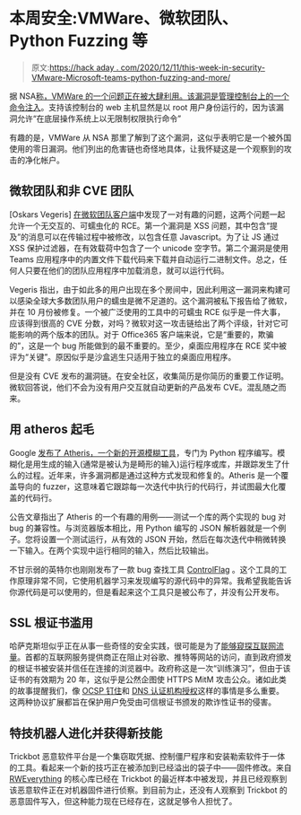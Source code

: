 # 本周安全:VMWare、微软团队、Python Fuzzing 等

> 原文:[https://hack aday . com/2020/12/11/this-week-in-security-VMware-Microsoft-teams-python-fuzzing-and-more/](https://hackaday.com/2020/12/11/this-week-in-security-vmware-microsoft-teams-python-fuzzing-and-more/)

据 NSA[称，VMWare 的一个问题正在被大肆利用。该漏洞是](https://media.defense.gov/2020/Dec/07/2002547071/-1/-1/0/CSA_VMWARE%20ACCESS_U_OO_195076_20.PDF)[管理控制台上的一个命令注入](https://www.vmware.com/security/advisories/VMSA-2020-0027.html)。支持该控制台的 web 主机显然是以 root 用户身份运行的，因为该漏洞允许“在底层操作系统上以无限制权限执行命令”

有趣的是，VMWare 从 NSA 那里了解到了这个漏洞，这似乎表明它是一个被外国使用的零日漏洞。他们列出的危害链也奇怪地具体，让我怀疑这是一个观察到的攻击的净化帐户。

## 微软团队和非 CVE 团队

[Oskars Vegeris] [在微软团队客户端](https://github.com/oskarsve/ms-teams-rce)中发现了一对有趣的问题，这两个问题一起允许一个无交互的、可蠕虫化的 RCE。第一个漏洞是 XSS 问题，其中包含“提及”的消息可以在传输过程中被修改，以包含任意 Javascript。为了让 JS 通过 XSS 保护过滤器，在有效载荷中包含了一个 unicode 空字节。第二个漏洞是使用 Teams 应用程序中的内置文件下载代码来下载并自动运行二进制文件。总之，任何人只要在他们的团队应用程序中加载消息，就可以运行代码。

Vegeris 指出，由于如此多的用户出现在多个房间中，因此利用这一漏洞来构建可以感染全球大多数团队用户的蠕虫是微不足道的。这个漏洞被私下报告给了微软，并在 10 月份被修复。一个被广泛使用的工具中的可蠕虫 RCE 似乎是一件大事，应该得到很高的 CVE 分数，对吗？微软对这一攻击链给出了两个评级，针对它可能影响的两个版本的团队。对于 Office365 客户端来说，它是“重要的，欺骗的”，这是一个 bug 所能做到的最不重要的。至少，桌面应用程序在 RCE 奖中被评为“关键”。原因似乎是沙盒逃生只适用于独立的桌面应用程序。

但是没有 CVE 发布的漏洞链。在安全社区，收集简历是你简历的重要工作证明。微软回答说，他们不会为没有用户交互就自动更新的产品发布 CVE。混乱随之而来。

## 用 atheros 起毛

Google [发布了 Atheris，一个新的开源模糊工具](https://opensource.googleblog.com/2020/12/announcing-atheris-python-fuzzer.html)，专门为 Python 程序编写。模糊化是用生成的输入(通常是被认为是畸形的输入)运行程序或库，并跟踪发生了什么的过程。近年来，许多漏洞都是通过这种方式发现和修复的。Atheris 是一个覆盖导向的 fuzzer，这意味着它跟踪每一次迭代中执行的代码行，并试图最大化覆盖的代码行。

公告文章指出了 Atheris 的一个有趣的用例——测试一个库的两个实现的 bug 对 bug 的兼容性。与浏览器版本相比，用 Python 编写的 JSON 解析器就是一个例子。您将设置一个测试运行，从有效的 JSON 开始，然后在每次迭代中稍微转换一下输入。在两个实现中运行相同的输入，然后比较输出。

不甘示弱的英特尔也刚刚发布了一款 bug 查找工具 [ControlFlag](https://newsroom.intel.com/news/intel-machine-programming-tool-detects-bugs-code) 。这个工具的工作原理非常不同，它使用机器学习来发现编写的源代码中的异常。我希望我能告诉你源代码是可以使用的，但是看起来这个工具只是被公布了，并没有公开发布。

## SSL 根证书滥用

哈萨克斯坦似乎正在从事一些奇怪的安全实践，很可能是为了[能够窥探互联网流量](https://www.zdnet.com/article/kazakhstan-government-is-intercepting-https-traffic-in-its-capital/)。首都的互联网服务提供商正在阻止对谷歌、推特等网站的访问，直到政府颁发的根证书被安装并信任在连接的浏览器中。政府称这是一次“训练演习”，但由于该证书的有效期为 20 年，这似乎是公然企图使 HTTPS MitM 攻击公众。诸如此类的故事提醒我们，像 [OCSP 钉住](https://en.wikipedia.org/wiki/OCSP_stapling)和 [DNS 认证机构授权](https://en.wikipedia.org/wiki/DNS_Certification_Authority_Authorization)这样的事情是多么重要。这两种协议扩展都旨在保护用户免受由可信根证书颁发的欺诈性证书的侵害。

## 特技机器人进化并获得新技能

Trickbot 恶意软件平台是一个集窃取凭据、控制僵尸程序和安装勒索软件于一体的工具。看起来一个新的技巧正在被添加到已经溢出的袋子中——固件修改。来自 [RWEverything](http://rweverything.com/) 的核心库已经在 Trickbot 的最近样本中被发现，并且已经观察到该恶意软件正在对机器固件进行侦察。到目前为止，还没有人观察到 Trickbot 的恶意固件写入，但这种能力现在已经存在，这就足够令人担忧了。